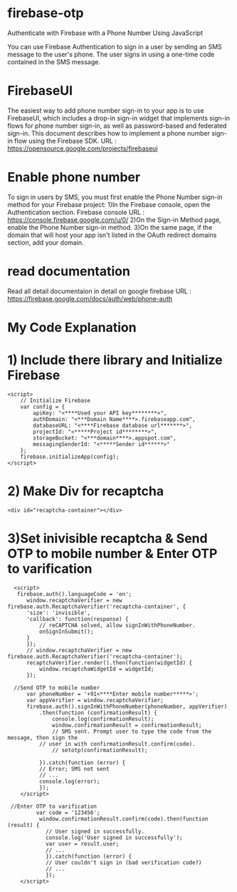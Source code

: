# firebase-otp
Authenticate with Firebase with a Phone Number Using JavaScript

You can use Firebase Authentication to sign in a user by sending an SMS message to the user's phone. The user signs in using a one-time code contained in the SMS message.

# FirebaseUI
The easiest way to add phone number sign-in to your app is to use FirebaseUI, which includes a drop-in sign-in widget that implements sign-in flows for phone number sign-in, as well as password-based and federated sign-in. This document describes how to implement a phone number sign-in flow using the Firebase SDK.
URL : https://opensource.google.com/projects/firebaseui

# Enable phone number 
To sign in users by SMS, you must first enable the Phone Number sign-in method for your Firebase project:
1)In the Firebase console, open the Authentication section. 
Firebase console URL : https://console.firebase.google.com/u/0/
2)On the Sign-in Method page, enable the Phone Number sign-in method.
3)On the same page, if the domain that will host your app isn't listed in the OAuth redirect domains section, add your domain.

# read documentation
Read all detail documentaion in detail on google firebase 
URL : https://firebase.google.com/docs/auth/web/phone-auth

# My Code Explanation
  # 1)  Include there library and Initialize Firebase
  <script src="https://www.gstatic.com/firebasejs/5.10.1/firebase.js"></script>
    <script>
        // Initialize Firebase
        var config = {
            apiKey: "<****Used your API key********>",
            authDomain: "<***Domain Name****>.firebaseapp.com",
            databaseURL: "<****Firebase database url*******>",
            projectId: "<*****Project id********>",
            storageBucket: "<***domain****>.appspot.com",
            messagingSenderId: "<*****Sender id******>"
        };
        firebase.initializeApp(config);
    </script>
   
   # 2) Make Div for recaptcha
    <div id="recaptcha-container"></div>
    
   # 3)Set inivisible recaptcha & Send OTP to mobile number & Enter OTP to varification
      <script>
       firebase.auth().languageCode = 'en';
          window.recaptchaVerifier = new firebase.auth.RecaptchaVerifier('recaptcha-container', {
          'size': 'invisible',
          'callback': function(response) {
              // reCAPTCHA solved, allow signInWithPhoneNumber.
              onSignInSubmit();
          }
          });
          // window.recaptchaVerifier = new firebase.auth.RecaptchaVerifier('recaptcha-container');
          recaptchaVerifier.render().then(function(widgetId) {
              window.recaptchaWidgetId = widgetId;
          });
         
      //Send OTP to mobile number
          var phoneNumber = '+91<****Enter mobile number*****>';
          var appVerifier = window.recaptchaVerifier;
          firebase.auth().signInWithPhoneNumber(phoneNumber, appVerifier)
              .then(function (confirmationResult) {
                  console.log(confirmationResult);
                  window.confirmationResult = confirmationResult;
                  // SMS sent. Prompt user to type the code from the message, then sign the
              // user in with confirmationResult.confirm(code).
                  // setotp(confirmationResult);

              }).catch(function (error) {
              // Error; SMS not sent
              // ...
              console.log(error);
              });
        </script>
        
     //Enter OTP to varification
             var code = '123456';
              window.confirmationResult.confirm(code).then(function (result) {
                // User signed in successfully.
                console.log('User signed in successfully');
                var user = result.user;
                // ...
                }).catch(function (error) {
                // User couldn't sign in (bad verification code?)
                // ...
                });
        </script>
  
  

